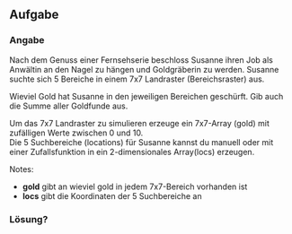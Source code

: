 ## Aufgabe

### Angabe

Nach dem Genuss einer Fernsehserie beschloss Susanne ihren Job als Anwältin an den Nagel zu hängen und Goldgräberin zu werden.
Susanne suchte sich 5 Bereiche in einem 7x7 Landraster (Bereichsraster) aus.

Wieviel Gold hat Susanne in den jeweiligen Bereichen geschürft. Gib auch die Summe aller Goldfunde aus.

Um das 7x7 Landraster zu simulieren erzeuge ein 7x7-Array (gold) mit zufälligen Werte zwischen 0 und 10.<br>
Die 5 Suchbereiche (locations) für Susanne kannst du manuell oder mit einer Zufallsfunktion in ein 2-dimensionales Array(locs) erzeugen.

Notes:
- **gold** gibt an wieviel gold in jedem 7x7-Bereich vorhanden ist
- **locs** gibt die Koordinaten der 5 Suchbereiche an

### Lösung?

